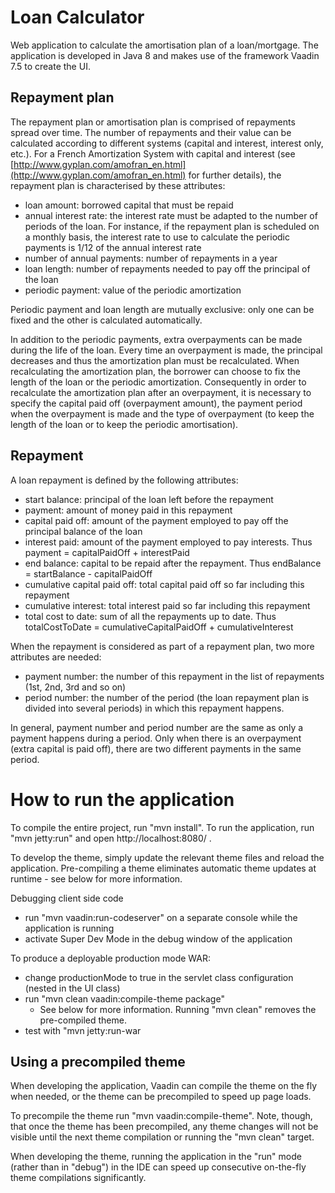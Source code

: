 Loan Calculator
==============

Web application to calculate the amortisation plan of a loan/mortgage.
The application is developed in Java 8 and makes use of the framework Vaadin 7.5 to create the UI.

Repayment plan
--------------

The repayment plan or amortisation plan is comprised of repayments spread over time. The number of repayments and their value can be calculated according to different systems (capital and interest, interest only, etc.). For a French Amortization System with capital and interest (see [http://www.gyplan.com/amofran_en.html](http://www.gyplan.com/amofran_en.html) for further details), the repayment plan is characterised by these attributes:
  
* loan amount: borrowed capital that must be repaid
* annual interest rate: the interest rate must be adapted to the number of periods of the loan. For instance, if the repayment plan is scheduled on a monthly basis, 
the interest rate to use to calculate the periodic payments is 1/12 of the annual interest rate
* number of annual payments: number of repayments in a year
* loan length: number of repayments needed to pay off the principal of the loan
* periodic payment: value of the periodic amortization
  
Periodic payment and loan length are mutually exclusive: only one can be fixed and the other is calculated automatically.
  
In addition to the periodic payments, extra overpayments can be made during the life of the loan.
Every time an overpayment is made, the principal decreases and thus the amortization plan must be recalculated. When recalculating the amortization plan, the borrower can choose to fix the length of the loan or the periodic amortization.
Consequently in order to recalculate the amortization plan after an overpayment, it is necessary to specify the capital paid off (overpayment amount), the payment period when the overpayment is made and the type of overpayment (to keep the length of the loan or to keep the periodic amortisation). 


Repayment
---------

A loan repayment is defined by the following attributes:
* start balance: principal of the loan left before the repayment
* payment: amount of money paid in this repayment
* capital paid off: amount of the payment employed to pay off the principal balance of the loan
* interest paid: amount of the payment employed to pay interests. Thus payment = capitalPaidOff + interestPaid
* end balance: capital to be repaid after the repayment. Thus endBalance = startBalance - capitalPaidOff
* cumulative capital paid off: total capital paid off so far including this repayment
* cumulative interest: total interest paid so far including this repayment
* total cost to date: sum of all the repayments up to date. Thus totalCostToDate = cumulativeCapitalPaidOff + cumulativeInterest

When the repayment is considered as part of a repayment plan, two more attributes are needed:
* payment number: the number of this repayment in the list of repayments (1st, 2nd, 3rd and so on)
* period number: the number of the period (the loan repayment plan is divided into several periods) in which this repayment happens. 

In general, payment number and period number are the same as only a payment happens during a period. Only when there is an overpayment (extra capital is paid off), 
there are two different payments in the same period.


How to run the application
========

To compile the entire project, run "mvn install".
To run the application, run "mvn jetty:run" and open http://localhost:8080/ .

To develop the theme, simply update the relevant theme files and reload the application.
Pre-compiling a theme eliminates automatic theme updates at runtime - see below for more information.

Debugging client side code
  - run "mvn vaadin:run-codeserver" on a separate console while the application is running
  - activate Super Dev Mode in the debug window of the application

To produce a deployable production mode WAR:
- change productionMode to true in the servlet class configuration (nested in the UI class)
- run "mvn clean vaadin:compile-theme package"
  - See below for more information. Running "mvn clean" removes the pre-compiled theme.
- test with "mvn jetty:run-war

Using a precompiled theme
-------------------------

When developing the application, Vaadin can compile the theme on the fly when needed,
or the theme can be precompiled to speed up page loads.

To precompile the theme run "mvn vaadin:compile-theme". Note, though, that once
the theme has been precompiled, any theme changes will not be visible until the
next theme compilation or running the "mvn clean" target.

When developing the theme, running the application in the "run" mode (rather than
in "debug") in the IDE can speed up consecutive on-the-fly theme compilations
significantly.
